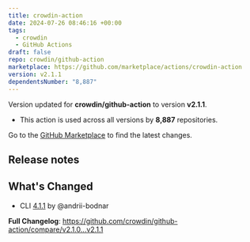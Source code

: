 ```yaml
---
title: crowdin-action
date: 2024-07-26 08:46:16 +00:00
tags:
  - crowdin
  - GitHub Actions
draft: false
repo: crowdin/github-action
marketplace: https://github.com/marketplace/actions/crowdin-action
version: v2.1.1
dependentsNumber: "8,887"
---
```



Version updated for **crowdin/github-action** to version **v2.1.1**.
- This action is used across all versions by **8,887** repositories.

Go to the [GitHub Marketplace](https://github.com/marketplace/actions/crowdin-action) to find the latest changes.

## Release notes

## What's Changed

* CLI [4.1.1](https://github.com/crowdin/crowdin-cli/releases/tag/4.1.1) by @andrii-bodnar

**Full Changelog**: https://github.com/crowdin/github-action/compare/v2.1.0...v2.1.1
